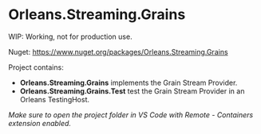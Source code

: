 # Orleans.Streaming.Grains

WIP: Working, not for production use.

Nuget: https://www.nuget.org/packages/Orleans.Streaming.Grains

Project contains:

* **Orleans.Streaming.Grains** implements the Grain Stream Provider.
* **Orleans.Streaming.Grains.Test** test the Grain Stream Provider in an Orleans TestingHost.

*Make sure to open the project folder in VS Code with Remote - Containers extension enabled.*